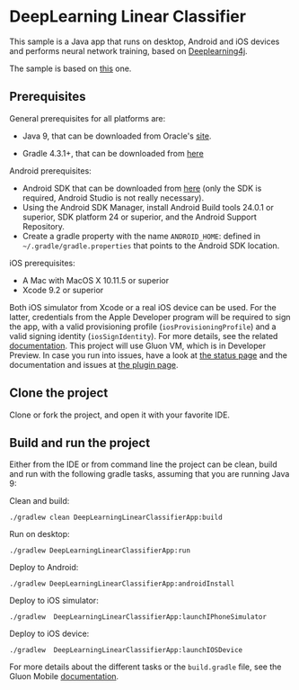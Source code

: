# DeepLearning Linear Classifier 

This sample is a Java app that runs on desktop, Android and iOS devices and performs neural network training, based on [Deeplearning4j](https://github.com/deeplearning4j/deeplearning4j).

The sample is based on [this](https://github.com/deeplearning4j/dl4j-examples/blob/master/dl4j-examples/src/main/java/org/deeplearning4j/examples/feedforward/classification/MLPClassifierLinear.java) one.

## Prerequisites

General prerequisites for all platforms are:

- Java 9, that can be downloaded from Oracle's [site](http://www.oracle.com/technetwork/java/javase/downloads/jdk9-downloads-3848520.html).

- Gradle 4.3.1+, that can be downloaded from [here](https://gradle.org/releases/)

Android prerequisites:

- Android SDK that can be downloaded from [here](http://developer.android.com/sdk/index.html#Other) (only the SDK is required, Android Studio is not really necessary).
- Using the Android SDK Manager, install Android Build tools 24.0.1 or superior, SDK platform 24 or superior, and the Android Support Repository.
- Create a gradle property with the name `ANDROID_HOME`: defined in `~/.gradle/gradle.properties` that points to the Android SDK location.

iOS prerequisites:

- A Mac with MacOS X 10.11.5 or superior
- Xcode 9.2 or superior

Both iOS simulator from Xcode or a real iOS device can be used. For the latter, credentials from the Apple Developer program 
will be required to sign the app, with a valid provisioning profile (`iosProvisioningProfile`) and a valid signing identity (`iosSignIdentity`). 
For more details, see the related [documentation](http://docs.gluonhq.com/javafxports/#_building_and_running).
This project will use Gluon VM, which is in Developer Preview. In case you run into issues, have a look at
[the status page](http://docs.gluonhq.com/gluonvm/) and the documentation and issues at [the plugin page](https://github.com/javafxports/javafxmobile-plugin/).

## Clone the project

Clone or fork the project, and open it with your favorite IDE.

## Build and run the project

Either from the IDE or from command line the project can be clean, build and run with the following gradle tasks, assuming that you are running Java 9:

Clean and build:

    ./gradlew clean DeepLearningLinearClassifierApp:build

Run on desktop:

    ./gradlew DeepLearningLinearClassifierApp:run

Deploy to Android:

    ./gradlew DeepLearningLinearClassifierApp:androidInstall

Deploy to iOS simulator:

    ./gradlew  DeepLearningLinearClassifierApp:launchIPhoneSimulator
	
Deploy to iOS device:

    ./gradlew  DeepLearningLinearClassifierApp:launchIOSDevice
	
		
For more details about the different tasks or the `build.gradle` file, see the Gluon Mobile
[documentation](http://docs.gluonhq.com/charm/4.4.1/#_building_and_deploying).








